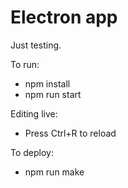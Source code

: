 # Electron app

Just testing.

To run: 
- npm install
- npm run start

Editing live:
- Press Ctrl+R to reload

To deploy:
- npm run make
